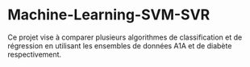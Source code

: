 # Machine-Learning-SVM-SVR
Ce projet vise à comparer plusieurs algorithmes de classification et de régression en utilisant les ensembles de données A1A et de diabète respectivement.
